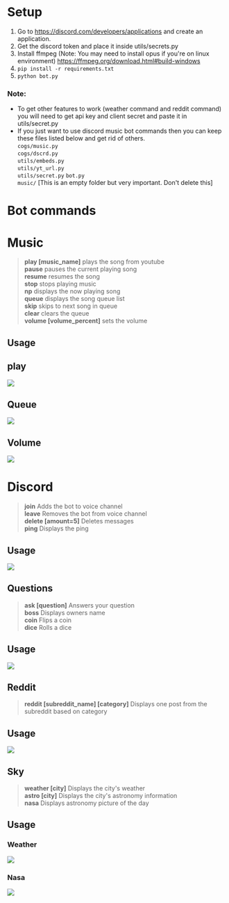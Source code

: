 # Setup
1. Go to https://discord.com/developers/applications and create an application.
2. Get the discord token and place it inside utils/secrets.py
3. Install ffmpeg (Note: You may need to install opus if you're on linux environment) https://ffmpeg.org/download.html#build-windows
4. `pip install -r requirements.txt`
5. `python bot.py`

### Note:
* To get other features to work (weather command and reddit command) you will need to get api key and client secret and paste it in utils/secret.py
* If you just want to use discord music bot commands then you can keep these files listed below and get rid of others.   
`cogs/music.py`  
`cogs/dscrd.py`  
`utils/embeds.py`  
`utils/yt_url.py`  
`utils/secret.py`
`bot.py`  
`music/` [This is an empty folder but very important. Don't delete this]

# Bot commands

# Music

> **play [music_name]** plays the song from youtube <br> 
> **pause** pauses the current playing song <br>
> **resume** resumes the song <br>
> **stop** stops playing music <br>
> **np** displays the now playing song <br>
> **queue** displays the song queue list <br>
> **skip** skips to next song in queue <br>
> **clear** clears the queue <br>
> **volume [volume_percent]** sets the volume<br>

## Usage

## play
<div style="width:100%"><img src="imgs/play.png"/><br/>

## Queue

<div style="width:100%"><img src="imgs/q.png"/><br/>

## Volume

<div style="width:100%"><img src="imgs/volume.png"/><br/>

# Discord

> **join** Adds the bot to voice channel <br>
> **leave** Removes the bot from voice channel <br>
> **delete [amount=5]** Deletes messages <br>
> **ping** Displays the ping <br>

## Usage

<div style="width:100%"><img src="imgs/dscrd.png"/><br/>

## Questions

> **ask [question]** Answers your question<br>
> **boss** Displays owners name<br>
> **coin** Flips a coin<br> 
> **dice** Rolls a dice<br>

## Usage

<div style="width:100%"><img src="imgs/qs.png"/><br/>

## Reddit

> **reddit [subreddit_name] [category]** Displays one post from the subreddit based on category<br>

## Usage

<div style="width:100%"><img src="imgs/reddit.png"/><br/>

## Sky

> **weather [city]** Displays the city's weather<br>
> **astro [city]** Displays the city's astronomy information<br>
> **nasa** Displays astronomy picture of the day<br>

## Usage

### Weather

<div style="width:100%"><img src="imgs/weather.png"/><br/>

### Nasa
<div style="width:100%"><img src="imgs/nasa.png"/>

